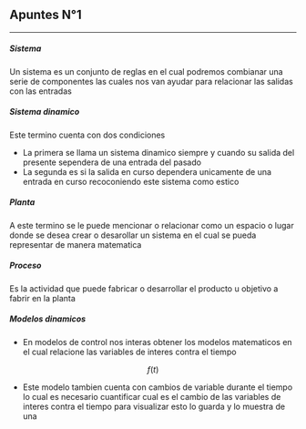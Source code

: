 ## Apuntes N°1 
***
##### Sistema 

Un sistema es un conjunto de reglas en el cual podremos combianar una serie de componentes las cuales nos van ayudar para relacionar las salidas con las entradas

##### Sistema dinamico
Este termino cuenta con dos condiciones 
* La primera se llama un sistema dinamico siempre y cuando su salida del presente sependera de una entrada del pasado
* La segunda es si la salida en curso dependera unicamente de una entrada en curso recoconiendo este sistema como estico

##### Planta
A este termino se le puede mencionar o relacionar como un espacio o lugar donde se desea crear o desarollar un sistema en el cual se pueda representar de manera matematica

##### Proceso 
Es la actividad que puede fabricar o desarrollar el producto u objetivo a fabrir en la planta 

##### Modelos dinamicos 
+ En modelos de control nos interas obtener los modelos matematicos en el cual relacione las variables de interes contra el tiempo
  
$$f(t)$$

+ Este modelo tambien cuenta con cambios de variable durante el tiempo lo cual es necesario cuantificar cual es el cambio de las variables de interes contra el tiempo
  para visualizar esto lo guarda y lo muestra de una 
